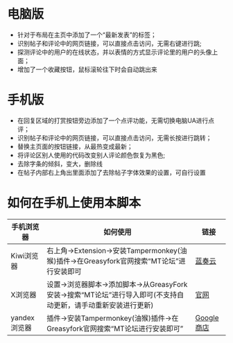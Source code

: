# 电脑版
* 针对于布局在主页中添加了一个“最新发表”的标签；
* 识别帖子和评论中的网页链接，可以直接点击访问，无需右键进行跳;
* 探测评论中的用户的在线状态，并以表情的方式显示评论里的用户的头像上面；
* 增加了一个收藏按钮，鼠标滚轮往下时会自动跳出来
# 手机版
* 在回复区域的打赏按钮旁边添加了一个点评功能，无需切换电脑UA进行点评；
* 识别帖子和评论中的网页链接，可以直接点击访问，无需长按进行跳转；
* 替换主页面的按钮链接，从最热变成最新；
* 将评论区别人使用的代码改变别人评论颜色恢复为黑色;
* 去除字条的倾斜，变大，删除线
* 在帖子内部右上角出里面添加了去除帖子字体效果的设置，可自行设置
# 如何在手机上使用本脚本
手机浏览器|如何使用|链接
--|--|--
Kiwi浏览器|右上角->Extension->安装Tampermonkey(油猴)插件->在Greasyfork官网搜索“MT论坛”进行安装即可|[蓝奏云](https://baiqi.lanzous.com/iby71sb)
X浏览器|设置->浏览器脚本->添加脚本->从GreasyFork安装->搜索“MT论坛”进行导入即可(不支持自动更新，请手动重新安装进行更新)|[官网](https://www.xbext.com/)
yandex浏览器|插件->安装Tampermonkey(油猴)插件->在Greasyfork官网搜索“MT论坛进行安装即可”|[Google商店](https://play.google.com/store/apps/details?id=com.yandex.browser.alpha&hl=zh_CN)
